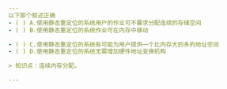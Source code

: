 ```yaml
---
以下那个叙述正确
- ( ) A.使用静态重定位的系统用户的作业可不要求分配连续的存储空间 
- ( ) B.使用静态重定位的系统作业可在内存中移动

- ( ) C.使用静态重定位的系统有可能为用户提供一个比内存大的多的地址空间 
- ( ) D.使用静态重定位的系统无需增加硬件地址变换机构

> 知识点：连续内存分配。

---
```

